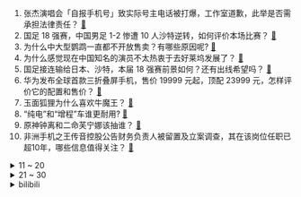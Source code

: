 1. 张杰演唱会「自报手机号」致实际号主电话被打爆，工作室道歉，此举是否需承担法律责任？ [:link:](https://www.zhihu.com/question/666726858)
2. 国足 18 强赛，中国男足 1-2 惨遭 10 人沙特逆转，如何评价本场比赛？ [:link:](https://www.zhihu.com/question/666751367)
3. 为什么中大型鹦鹉一直都不开放售卖？有哪些原因呢? [:link:](https://www.zhihu.com/question/665277904)
4. 为什么感觉现在中国知名的演员不太热衷于去好莱坞发展了？ [:link:](https://www.zhihu.com/question/666117173)
5. 国足接连输给日本、沙特，本届 18 强赛前景如何？还有出线希望吗？ [:link:](https://www.zhihu.com/question/666784723)
6. 华为发布全球首款三折叠屏手机，售价 19999 元起，顶配 23999 元，怎样评价它的配置和售价？ [:link:](https://www.zhihu.com/question/666752927)
7. 玉面狐狸为什么喜欢牛魔王？ [:link:](https://www.zhihu.com/question/40314064)
8. “纯电”和“增程”车谁更耐用? [:link:](https://www.zhihu.com/question/666382928)
9. 原神钟离和二命芙宁娜该抽谁？ [:link:](https://www.zhihu.com/question/666577897)
10. 非洲手机之王传音控股公告财务负责人被留置及立案调查，其在该岗位任职已超10年，哪些信息值得关注？ [:link:](https://www.zhihu.com/question/666400386)
<details>
<summary>11 ~ 20</summary>

11. 为何博士延毕成为常态，博士学制四年到底够不够，应不应该延长？ [:link:](https://www.zhihu.com/question/666198568)
12. 丰巢快递柜靠滞留金 3 年半赚 8 个亿，丰巢真的赚钱了吗？智能快递柜真是一门好生意吗？ [:link:](https://www.zhihu.com/question/666743464)
13. 如何看待华为发布的首款轿跑 SUV 智界 R7 预售价 26.8 万起？是否值得购买？ [:link:](https://www.zhihu.com/question/666731288)
14. 索尼 PS5 Pro 已正式公布，你会考虑购买吗？ [:link:](https://www.zhihu.com/question/666789247)
15. 网传东北雨姐视频造假塌房，本人回应「视频是为盘锦的稻田蟹做宣传」，此举是否涉嫌虚假宣传？有何法律责任？ [:link:](https://www.zhihu.com/question/666460835)
16. 萨巴伦卡美网夺冠，如果她报男子单打，以她的实力能否打过张之臻？ [:link:](https://www.zhihu.com/question/666529076)
17. 我妈让我男朋友帮我哥搬家，还让我给我哥出份子钱，合理吗？ [:link:](https://www.zhihu.com/question/666628529)
18. 让孩子从小以网球作为职业可行吗？ [:link:](https://www.zhihu.com/question/291819301)
19. 气温40度，办公室新同事把空调关了并说：“我身体不好，吹不了空调，希望大家理解！”你怎么高情商回答？ [:link:](https://www.zhihu.com/question/666691632)
20. 为什么乘坐公交车、地铁时用手机扫码取代刷卡的人越来越多了，我一直觉得刷卡更省事？ [:link:](https://www.zhihu.com/question/662714628)
</details>
<details>
<summary>21 ~ 30</summary>

21. 给你一个组织灌篮高手队伍的机会，你怎么选择? [:link:](https://www.zhihu.com/question/399173487)
22. RNG 官推发文「相信我，你无法想象我们下赛季的阵容升级」你觉得他们能整出什么新活儿？ [:link:](https://www.zhihu.com/question/666741485)
23. SpaceX 重启北极星黎明任务，人类首次商业太空行走任务发射升空，有哪些重要意义？ [:link:](https://www.zhihu.com/question/666681698)
24. 你认为有哪些演员的古装气质是一绝，像是古人穿越来的？ [:link:](https://www.zhihu.com/question/452974122)
25. 做一名房东是怎样一种体验? [:link:](https://www.zhihu.com/question/36889096)
26. 如果《英雄联盟》卡牌大师的W技能改成稳定黄牌，卡牌大师会更强吗？ [:link:](https://www.zhihu.com/question/645291273)
27. 《爱情公寓》中有哪些细思恐极的细节？ [:link:](https://www.zhihu.com/question/39558479)
28. 如何评价2024年9月米哈游《崩坏星穹铁道》2.5版本活动「星天演武仪典」？ [:link:](https://www.zhihu.com/question/666769344)
29. 有什么是小的时候不喜欢吃，但是长大就喜欢吃的东西？ [:link:](https://www.zhihu.com/question/356635199)
30. 《战锤40K》里面，是否有女性禁军存在? [:link:](https://www.zhihu.com/question/635589052)
</details><details>
<summary>bilibili</summary>

</details>
